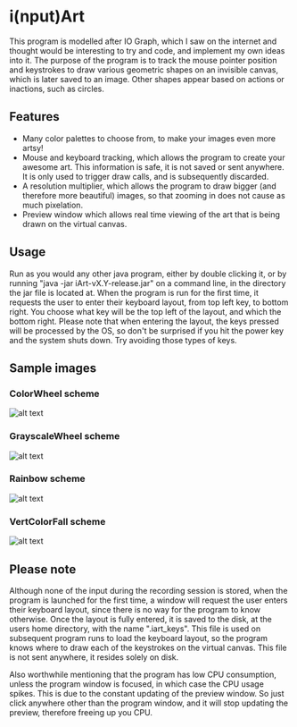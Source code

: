 # i(nput)Art
This program is modelled after IO Graph, which I saw on the internet and thought would be interesting to try and code, and implement my own ideas into it. The purpose of the program is to track the mouse pointer position and keystrokes to draw various geometric shapes on an invisible canvas, which is later saved to an image. Other shapes appear based on actions or inactions, such as circles.

## Features
- Many color palettes to choose from, to make your images even more artsy!
- Mouse and keyboard tracking, which allows the program to create your awesome art. This information is safe, it is not saved or sent anywhere. It is only used to trigger draw calls, and is subsequently discarded.
- A resolution multiplier, which allows the program to draw bigger (and therefore more beautiful) images, so that zooming in does not cause as much pixelation.
- Preview window which allows real time viewing of the art that is being drawn on the virtual canvas.

## Usage

Run as you would any other java program, either by double clicking it, or by running "java -jar iArt-vX.Y-release.jar" on a command line, in the directory the jar file is located at. When the program is run for the first time, it requests the user to enter their keyboard layout, from top left key, to bottom right. You choose what key will be the top left of the layout, and which the bottom right. Please note that when entering the layout, the keys pressed will be processed by the OS, so don't be surprised if you hit the power key and the system shuts down. Try avoiding those types of keys.

## Sample images

### ColorWheel scheme
![alt text](https://raw.githubusercontent.com/nanoandrew4/iArt/master/sample_art/colorwheel.png "ColorWheel scheme demo")

### GrayscaleWheel scheme
![alt text](https://raw.githubusercontent.com/nanoandrew4/iArt/master/sample_art/grayscalewheel.png "GrayscaleWheel scheme demo")

### Rainbow scheme
![alt text](https://raw.githubusercontent.com/nanoandrew4/iArt/master/sample_art/rainbow.png "Rainbow scheme demo")

### VertColorFall scheme
![alt text](https://raw.githubusercontent.com/nanoandrew4/iArt/master/sample_art/colorfall.png "VertColorFall scheme demo")

## Please note
Although none of the input during the recording session is stored, when the program is launched for the first time, a window will request the user enters their keyboard layout, since there is no way for the program to know otherwise. Once the layout is fully entered, it is saved to the disk, at the users home directory, with the name ".iart_keys". This file is used on subsequent program runs to load the keyboard layout, so the program knows where to draw each of the keystrokes on the virtual canvas. This file is not sent anywhere, it resides solely on disk.

Also worthwhile mentioning that the program has low CPU consumption, unless the program window is focused, in which case the CPU usage spikes. This is due to the constant updating of the preview window. So just click anywhere other than the program window, and it will stop updating the preview, therefore freeing up you CPU.
